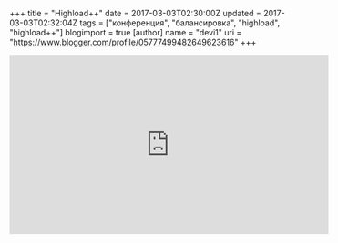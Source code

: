 +++
title = "Highload++"
date = 2017-03-03T02:30:00Z
updated = 2017-03-03T02:32:04Z
tags = ["конференция", "балансировка", "highload", "highload++"]
blogimport = true 
[author]
	name = "devi1"
	uri = "https://www.blogger.com/profile/05777499482649623616"
+++

<iframe width="560" height="315" src="https://www.youtube.com/embed/videoseries?list=PLiBYz3OQubLryzLMpCrSZ7rS87sxo5ZO_" frameborder="0" allowfullscreen></iframe>
